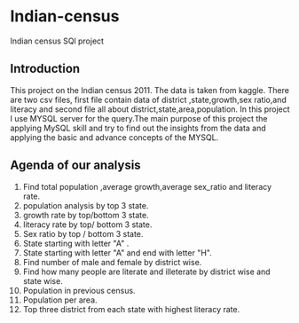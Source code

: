# Indian-census
Indian census SQl project
## Introduction 
This project on the Indian census 2011. The data is taken from kaggle. There are two csv files, first file contain data of district ,state,growth,sex ratio,and literacy and second file all about district,state,area,population.
In this project I use MYSQL server for the query.The main purpose of this project the applying MySQL skill and try to find out the insights from the data and applying the basic and advance concepts of the MYSQL.

## Agenda of our analysis
1. Find total population ,average growth,average sex_ratio and literacy rate.
1. population analysis by top 3 state.
1. growth rate by top/bottom 3 state.
1. literacy rate by top/ bottom 3 state.
1. Sex ratio by top / bottom 3 state.
1. State starting with letter "A" .
1. State starting with letter "A" and end with letter "H".
1. Find number of male and female by district wise.
1. Find how many people are literate and illeterate by district wise and state wise.
1. Population in previous census.
1. Population per area.
1. Top three district from each state with highest literacy rate.
